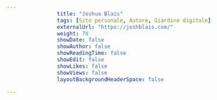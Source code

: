 ---
                title: "Joshua Blais"
                tags: [Sito personale, Autore, Giardino digitale]
                externalUrl: "https://joshblais.com/"
                weight: 70
                showDate: false
                showAuthor: false
                showReadingTime: false
                showEdit: false
                showLikes: false
                showViews: false
                layoutBackgroundHeaderSpace: false
                ---

